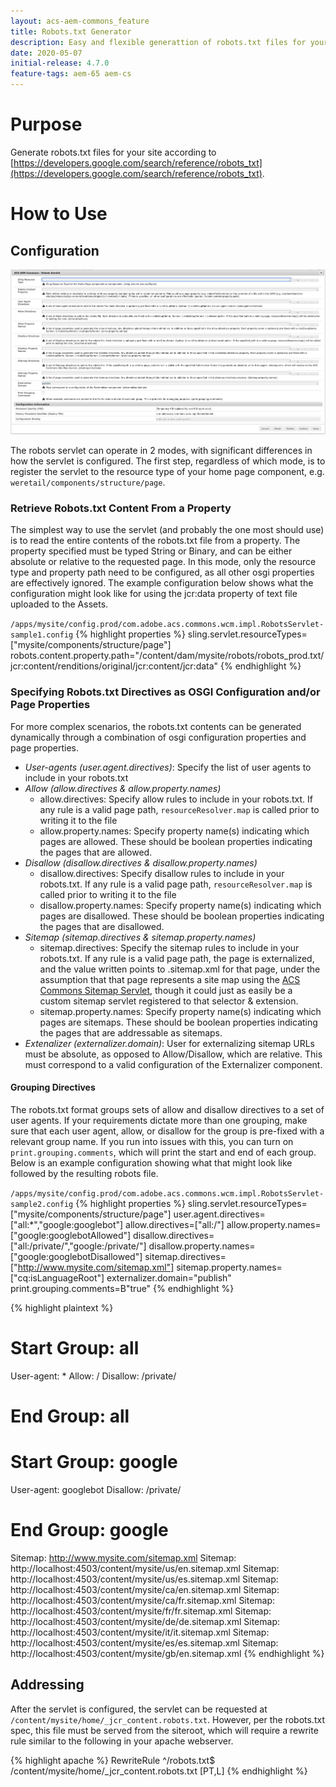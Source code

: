 ```yaml
---
layout: acs-aem-commons_feature
title: Robots.txt Generator
description: Easy and flexible generattion of robots.txt files for your website 
date: 2020-05-07
initial-release: 4.7.0
feature-tags: aem-65 aem-cs
---
```


# Purpose

Generate robots.txt files for your site according to [https://developers.google.com/search/reference/robots_txt](https://developers.google.com/search/reference/robots_txt).

# How to Use

## Configuration

![robots servlet configuration](images/config.png)

The robots servlet can operate in 2 modes, with significant differences in how the servlet is configured. The first step, regardless of which mode, is to register the servlet to the resource type of your home page component, e.g. `weretail/components/structure/page`.

### Retrieve Robots.txt Content From a Property

The simplest way to use the servlet (and probably the one most should use) is to read the entire contents of the robots.txt file from a property. The property specified must be typed String or Binary, and can be either absolute or relative to the requested page. In this mode, only the resource type and property path need to be configured, as all other osgi properties are effectively ignored. The example configuration below shows what the configuration might look like for using the jcr:data property of text file uploaded to the Assets.

`/apps/mysite/config.prod/com.adobe.acs.commons.wcm.impl.RobotsServlet-sample1.config`
{% highlight properties %}
sling.servlet.resourceTypes=["mysite/components/structure/page"]
robots.content.property.path="/content/dam/mysite/robots/robots_prod.txt/jcr:content/renditions/original/jcr:content/jcr:data"
{% endhighlight %}

### Specifying Robots.txt Directives as OSGI Configuration and/or Page Properties

For more complex scenarios, the robots.txt contents can be generated dynamically through a combination of osgi configuration properties and page properties.

* *User-agents (user.agent.directives)*: Specify the list of user agents to include in your robots.txt  
* *Allow (allow.directives & allow.property.names)*
    * allow.directives: Specify allow rules to include in your robots.txt. If any rule is a valid page path, `resourceResolver.map` is called prior to writing it to the file
    * allow.property.names: Specify property name(s) indicating which pages are allowed. These should be boolean properties indicating the pages that are allowed.
* *Disallow (disallow.directives & disallow.property.names)*
    * disallow.directives: Specify disallow rules to include in your robots.txt. If any rule is a valid page path, `resourceResolver.map` is called prior to writing it to the file
    * disallow.property.names: Specify property name(s) indicating which pages are disallowed. These should be boolean properties indicating the pages that are disallowed.
* *Sitemap (sitemap.directives & sitemap.property.names)*
    * sitemap.directives: Specify the sitemap rules to include in your robots.txt. If any rule is a valid page path, the page is externalized, and the value written points to .sitemap.xml for that page, under the assumption that that page represents a site map using the [ACS Commons Sitemap Servlet](../sitemap/index.html), though it could just as easily be a custom sitemap servlet registered to that selector & extension.
    * sitemap.property.names: Specify property name(s) indicating which pages are sitemaps. These should be boolean properties indicating the pages that are addressable as sitemaps.
* *Extenalizer (externalizer.domain)*: User for externalizing sitemap URLs must be absolute, as opposed to Allow/Disallow, which are relative. This must correspond to a valid configuration of the Externalizer component.
    
#### Grouping Directives 

The robots.txt format groups sets of allow and disallow directives to a set of user agents. If your requirements dictate more than one grouping, make sure that each user agent, allow, or disallow for the group is pre-fixed with a relevant group name. If you run into issues with this, you can turn on `print.grouping.comments`, which will print the start and end of each group. Below is an example configuration showing what that might look like followed by the resulting robots file.

`/apps/mysite/config.prod/com.adobe.acs.commons.wcm.impl.RobotsServlet-sample2.config`
{% highlight properties %}
sling.servlet.resourceTypes=["mysite/components/structure/page"]
user.agent.directives=["all:*","google:googlebot"]
allow.directives=["all:/"]
allow.property.names=["google:googlebotAllowed"]
disallow.directives=["all:/private/","google:/private/"]
disallow.property.names=["google:googlebotDisallowed"]
sitemap.directives=["http://www.mysite.com/sitemap.xml"]
sitemap.property.names=["cq:isLanguageRoot"]
externalizer.domain="publish"
print.grouping.comments=B"true"
{% endhighlight %}

{% highlight plaintext %}
# Start Group: all
User-agent: *
Allow: /
Disallow: /private/
# End Group: all
# Start Group: google
User-agent: googlebot
Disallow: /private/
# End Group: google
Sitemap: http://www.mysite.com/sitemap.xml
Sitemap: http://localhost:4503/content/mysite/us/en.sitemap.xml
Sitemap: http://localhost:4503/content/mysite/us/es.sitemap.xml
Sitemap: http://localhost:4503/content/mysite/ca/en.sitemap.xml
Sitemap: http://localhost:4503/content/mysite/ca/fr.sitemap.xml
Sitemap: http://localhost:4503/content/mysite/fr/fr.sitemap.xml
Sitemap: http://localhost:4503/content/mysite/de/de.sitemap.xml
Sitemap: http://localhost:4503/content/mysite/it/it.sitemap.xml
Sitemap: http://localhost:4503/content/mysite/es/es.sitemap.xml
Sitemap: http://localhost:4503/content/mysite/gb/en.sitemap.xml
{% endhighlight %}

## Addressing

After the servlet is configured, the servlet can be requested at `/content/mysite/home/_jcr_content.robots.txt`. However, per the robots.txt spec, this file must be served from the siteroot, which will require a rewrite rule similar to the following in your apache webserver.

{% highlight apache %}
RewriteRule ^/robots.txt$ /content/mysite/home/_jcr_content.robots.txt [PT,L]
{% endhighlight %}   